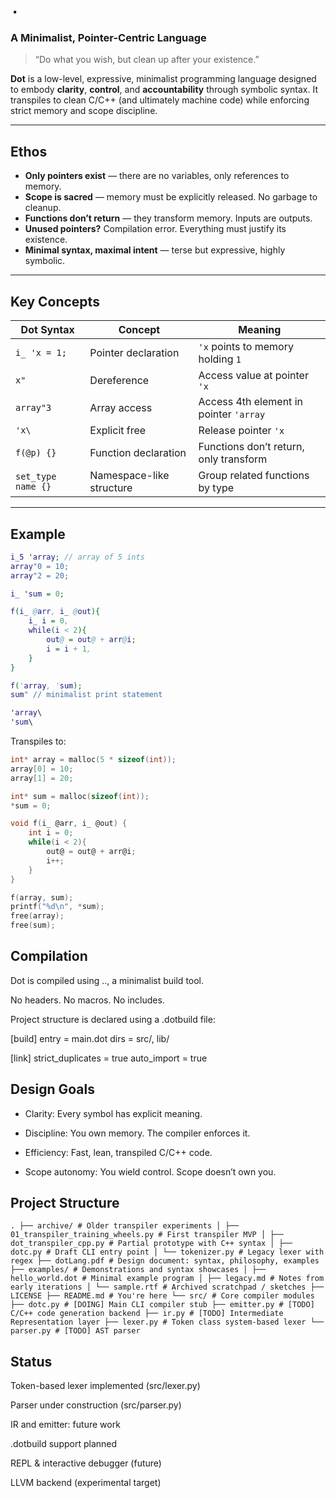 # `.`  
### A Minimalist, Pointer-Centric Language

> “Do what you wish, but clean up after your existence.”

**Dot** is a low-level, expressive, minimalist programming language designed to embody **clarity**, **control**, and **accountability** through symbolic syntax. It transpiles to clean C/C++ (and ultimately machine code) while enforcing strict memory and scope discipline.

---

## Ethos

- **Only pointers exist** — there are no variables, only references to memory.
- **Scope is sacred** — memory must be explicitly released. No garbage to cleanup.
- **Functions don’t return** — they transform memory. Inputs are outputs.
- **Unused pointers?** Compilation error. Everything must justify its existence.
- **Minimal syntax, maximal intent** — terse but expressive, highly symbolic.

---

## Key Concepts

| Dot Syntax       | Concept                                 | Meaning                                  |
|------------------|-----------------------------------------|------------------------------------------|
| `i_ 'x = 1;`     | Pointer declaration                     | `'x` points to memory holding `1`        |
| `x"`            | Dereference                      | Access value at pointer `'x`             |
| `array"3`       | Array access                            | Access 4th element in pointer `'array`   |
| `'x\`           | Explicit free                           | Release pointer `'x`                     |
| `f(@p) {}`       | Function declaration                    | Functions don’t return, only transform   |
| `set_type name {}` | Namespace-like structure               | Group related functions by type          |

---

## Example

```dot
i_5 'array; // array of 5 ints
array"0 = 10;
array"2 = 20;

i_ 'sum = 0;

f(i_ @arr, i_ @out){
    i_ i = 0,
    while(i < 2){
        out@ = out@ + arr@i;
        i = i + 1,
    }
}

f('array, 'sum);
sum" // minimalist print statement

'array\
'sum\
```

Transpiles to:
```c
int* array = malloc(5 * sizeof(int));
array[0] = 10;
array[1] = 20;

int* sum = malloc(sizeof(int));
*sum = 0;

void f(i_ @arr, i_ @out) {
    int i = 0;
    while(i < 2){
        out@ = out@ + arr@i;
        i++;
    }
}

f(array, sum);
printf("%d\n", *sum);
free(array);
free(sum);
```

## Compilation

Dot is compiled using .., a minimalist build tool.

No headers. No macros. No includes.

Project structure is declared using a .dotbuild file:

[build]
entry = main.dot
dirs = src/, lib/

[link]
strict_duplicates = true
auto_import = true

## Design Goals

- Clarity: Every symbol has explicit meaning.

- Discipline: You own memory. The compiler enforces it.

- Efficiency: Fast, lean, transpiled C/C++ code.

- Scope autonomy: You wield control. Scope doesn’t own you.

## Project Structure

<pre lang="md"><code>. ├── archive/ # Older transpiler experiments │ ├── 01_transpiler_training_wheels.py # First transpiler MVP │ ├── dot_transpiler_cpp.py # Partial prototype with C++ syntax │ ├── dotc.py # Draft CLI entry point │ └── tokenizer.py # Legacy lexer with regex ├── dotLang.pdf # Design document: syntax, philosophy, examples ├── examples/ # Demonstrations and syntax showcases │ ├── hello_world.dot # Minimal example program │ ├── legacy.md # Notes from early iterations │ └── sample.rtf # Archived scratchpad / sketches ├── LICENSE ├── README.md # You're here └── src/ # Core compiler modules ├── dotc.py # [DOING] Main CLI compiler stub ├── emitter.py # [TODO] C/C++ code generation backend ├── ir.py # [TODO] Intermediate Representation layer ├── lexer.py # Token class system-based lexer └── parser.py # [TODO] AST parser </code></pre>

## Status

 Token-based lexer implemented (src/lexer.py)

 Parser under construction (src/parser.py)

 IR and emitter: future work

 .dotbuild support planned

 REPL & interactive debugger (future)

 LLVM backend (experimental target)


